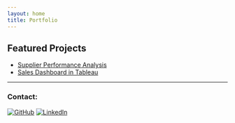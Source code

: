 ```yaml
---
layout: home
title: Portfolio
---
```


## Featured Projects

- [Supplier Performance Analysis](./projects/supplier-performance)
- [Sales Dashboard in Tableau](./projects/sales-dashboard)

---

### Contact:

[![GitHub](https://img.shields.io/badge/GitHub-%2312100E.svg?logo=github&logoColor=white)](https://github.com/osnlz1694)
[![LinkedIn](https://img.shields.io/badge/LinkedIn-%230077B5.svg?logo=linkedin&logoColor=white)](https://linkedin.com/in/YOUR-LINKEDIN)
